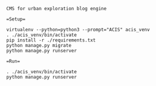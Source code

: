 `CMS for urban exploration blog engine`

`=Setup=`

```shell
virtualenv --python=python3 --prompt="ACIS" acis_venv
. ./acis_venv/bin/activate
pip install -r ./requirements.txt
python manage.py migrate
python manage.py runserver
```

`=Run=`

```shell
. ./acis_venv/bin/activate
python manage.py runserver
```
